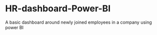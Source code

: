 # HR-dashboard-Power-BI
A basic dashboard around newly joined employees in a company using power BI
